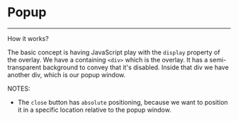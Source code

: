 # Popup
---

How it works?

The basic concept is having JavaScript play with the `display` property of the overlay.
We have a containing `<div>` which is the overlay. It has a semi-transparent background to convey that it's disabled.
Inside that div we have another div, which is our popup window.

NOTES:
* The `close` button has `absolute` positioning, because we want to position it in a specific location relative to the popup window.
